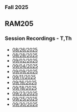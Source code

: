 ### Fall 2025
## RAM205
### Session Recordings - T,Th

- [08/26/2025](https://nmc.zoom.us/rec/share/0vv3CjmUlCZ3rrLgC2bDlLYWj6KopioZnaHsOx91aPbcJhMy8BxMM0Dz7QLLH2lb.ym-_h3GcTYUpFqhT)
- [08/28/2025](https://nmc.zoom.us/rec/share/EGwy7uw65or1OSqFE328AE00OJeMXYUO2nZ95IglbfhxdT8JbYm3mbGDxmlxg-g.K6zM_G7a1hAnoi_o)
- [09/02/2025](https://nmc.zoom.us/rec/share/iy1uab73dDWYiw-w8i37Xn1UiBsjwZbr5Z4-6QLe7civyI-fyDN3mFadMB2ziQLf.P-eYCmN1xI1Qug6D)
- [09/04/2025](https://nmc.zoom.us/rec/share/gKemgcfQymq5A6soWFXirK5O2STFZeBVmu3Obi7i3hyc6NiLQz1R2SYDZ19lCq2d.YBGktFnvhK3I_IZs)
- [09/09/2025](https://nmc.zoom.us/rec/share/RvQc-mTYse93E4Xg6Dd6hPGV5yTqLgKVr81x67hHUux3qFAwrH8K-woLAauwRgih.5_RTvLnOmz_j4EEk)
- [09/11/2025](https://nmc.zoom.us/rec/share/W5UWcu-xjJRoFViyswNiXV7-WVaHWr8Ue6H-SnhPG0P1yK8GZAsTllkAR6wejsUK.sfAUeDtXf6_xYQnw)
- [09/16/2025](https://nmc.zoom.us/rec/share/qZOHlo4AD8XRrkbLX2qedw4cN5rLNj0-ywbPCpzNd3ZTBcczwaJgvzDVhl7XzrzE.5PNHUP1EfdxjRjBr)
- [09/18/2025](https://nmc.zoom.us/rec/share/MvpB0uGQUJmU_5ezjkSKHdJeEpJru9OkcPXsqNIYLLMNW_1JhVrGL4XltzPVAZhw.6JBBchDqTNkOVP9T)
- [09/23/2025](https://nmc.zoom.us/rec/share/LQLxVw3HxAkPZEASNDFtKSSmRRNgroZtkIm3oXpZP_ZPYUQ-TPHr_YUYKthPP-1h.SBIq7L708_Fq5nfo)
- [09/25/2025]()
- [09/30/2025](https://nmc.zoom.us/rec/share/nS_Zbw-rYUKM6WOu1V2ZMKR6qOcYFNRrWR_adHWlelJsn8-JlcXXfBJ1hzlNWhnd.Tet2QspspeynE2j7?startTime=1759259258000)

<!--




- [10/02/2025]()
- [10/07/2025]()
- [10/09/2025]()
- [10/14/2025]()
- [10/16/2025]()
- [10/21/2025]()
- [10/23/2025]()
- [10/28/2025]()
- [10/30/2025]()
- [11/04/2025]()
- [11/06/2025]()
- [11/11/2025]()
- [11/13/2025]()
- [11/18/2025]()
- [11/20/2025]()
- [11/25/2025]()
- [11/27/2025]()
- [12/02/2025]()
- [12/04/2025]()
- [12/09/2025]()
- [12/11/2025]()
- [12/16/2025]()
 -->

